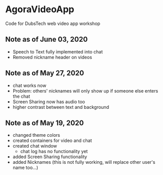 # AgoraVideoApp
Code for DubsTech web video app workshop

## Note as of June 03, 2020
- Speech to Text fully implemented into chat
- Removed nickname header on videos

## Note as of May 27, 2020
- chat works now
- Problem: others' nicknames will only show up if someone else enters the chat
- Screen Sharing now has audio too
- higher contrast between text and background

## Note as of May 19, 2020
- changed theme colors
- created containers for video and chat
- created chat window
  - chat log has no functionality yet
- added Screen Sharing functionality
- added Nicknames (this is not fully working, will replace other user's name too...)
